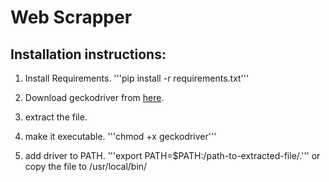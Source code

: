 # Web Scrapper


## Installation instructions:

1. Install Requirements.
'''pip install -r requirements.txt'''

2. Download geckodriver from [here](https://github.com/mozilla/geckodriver/releases).

3. extract the file.

4. make it executable.
'''chmod +x geckodriver'''

5. add driver to PATH.
'''export PATH=$PATH:/path-to-extracted-file/.'''
or
copy the file to /usr/local/bin/